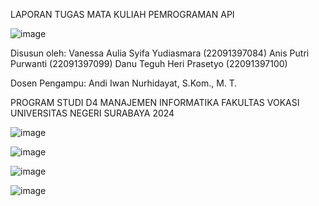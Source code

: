 LAPORAN TUGAS
MATA KULIAH PEMROGRAMAN API	

![image](https://github.com/anispp/Pemrograman-API_Kelompok-5/assets/120777302/92161059-a0a0-45f8-9017-f0779b64e4fd)

Disusun oleh: 
Vanessa Aulia Syifa Yudiasmara	(22091397084)
Anis Putri Purwanti			(22091397099)
Danu Teguh Heri Prasetyo		(22091397100)

Dosen Pengampu:
Andi Iwan Nurhidayat, S.Kom., M. T.

PROGRAM STUDI D4 MANAJEMEN INFORMATIKA
FAKULTAS VOKASI
UNIVERSITAS NEGERI SURABAYA
2024

![image](https://github.com/anispp/Pemrograman-API_Kelompok-5/assets/120777302/b5737016-1bfc-43ab-abd6-8e8546e29231)

![image](https://github.com/anispp/Pemrograman-API_Kelompok-5/assets/120777302/cc6f79ab-ad1d-4042-85df-dc7352eca113)

![image](https://github.com/anispp/Pemrograman-API_Kelompok-5/assets/120777302/a77d7ce2-e9cf-428d-ae6b-98e5122fbd56)

![image](https://github.com/anispp/Pemrograman-API_Kelompok-5/assets/120777302/f0cb4335-0008-4378-ac33-b94510c793fb)
